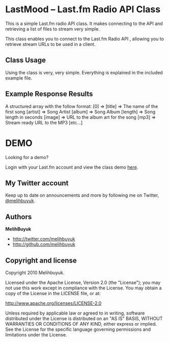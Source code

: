 LastMood – Last.fm Radio API Class
=================

This is a simple Last.fm radio API class. It makes connecting to the API and retrieving a list of files to stream very simple.

This class enables you to connect to the Last.fm Radio API , allowing you to retrieve stream URLs to be used in a client.


Class Usage
-----

Using the class is very, very simple. Everything is explained in the included example file.

Example Response Results
----------
A structured array with the follow format:
	[0] =>
	        [title] => The name of the first song
	        [artist] => Song Artist
	        [album] => Song Album
	        [length] => Song length in seconds
	        [image] => URL to the album art for the song
	        [mp3] => Stream ready URL to the MP3
	[etc...]

DEMO
=================

Looking for a demo?

Login with your Last.fm account and view the class demo <a href="http://melihbuyuk.com/lastfm/lastfm/">here</a>.


My Twitter account
---------------

Keep up to date on announcements and more by following me on Twitter, <a href="http://twitter.com/melihbuyuk">@melihbuyuk</a>.

Authors
-------

**MelihBuyuk**

+ http://twitter.com/melihbuyuk
+ http://github.com/melihbuyuk

Copyright and license
---------------------

Copyright 2010 Melihbuyuk.

Licensed under the Apache License, Version 2.0 (the "License");
you may not use this work except in compliance with the License.
You may obtain a copy of the License in the LICENSE file, or at:

   http://www.apache.org/licenses/LICENSE-2.0

Unless required by applicable law or agreed to in writing, software
distributed under the License is distributed on an "AS IS" BASIS,
WITHOUT WARRANTIES OR CONDITIONS OF ANY KIND, either express or implied.
See the License for the specific language governing permissions and
limitations under the License.